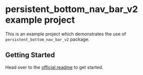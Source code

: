 # persistent_bottom_nav_bar_v2 example project

This is an example project which demonstrates the use of `persistent_bottom_nav_bar_v2` package.

## Getting Started

Head over to the [official readme](https://github.com/jb3rndt/PersistentBottomNavBarV2/blob/master/README.md) to get started.
